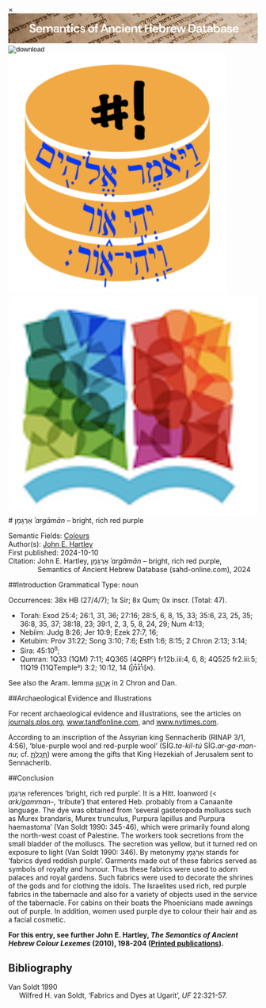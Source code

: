 <div id="modal" class="modal">
  <div class="modal-content">
    <span class="close">&times;</span>
    <div class="modal-body" id="modal-body"></div>
  </div>
</div><html><body><img id="banner" src="../../images/banners/banner.png" alt="banner" /></body></html>

<div><input id="download" title="Download/print the document" type="image" onclick="print_document()" src="../../images/icons/download3.png" alt="download" /></div><div><a id="shebanq" title="Word in SHEBANQ" href="https://shebanq.ancient-data.org/hebrew/word?id=1ARGMNn" target="_blank"><img src="../../images/icons/shebanq.png" alt="shebanq"></a></div><div><a id="ubs" title="Word in Semantic Dictionary of Biblical Hebrew" href="https://semanticdictionary.org/semdic.php?databaseType=SDBH&language=en&lemma=אַרְגָּמָן&startPage=1" target="_blank"><img src="../../images/icons/ubs.png" alt="ubs"></a></div># אַרְגָּמָן <i>ʾargāmān</i> – bright, rich red purple

Semantic Fields:
[Colours](../semantic_fields/colours.md)&nbsp;&nbsp;&nbsp;<br>Author(s):
[John E. Hartley](../contributors/john_e._hartley.md)<br>
First published: 2024-10-10<br>Citation: John E. Hartley, אַרְגָּמָן <i>ʾargāmān</i> – bright, rich red purple, <br>                    &nbsp;&nbsp;&nbsp;&nbsp;&nbsp;&nbsp;&nbsp;&nbsp;&nbsp;&nbsp;&nbsp;&nbsp;&nbsp;&nbsp;                    Semantics of Ancient Hebrew Database (sahd-online.com), 2024



##Introduction
Grammatical Type: noun

Occurrences: 38x HB (27/4/7); 1x Sir; 8x Qum; 0x inscr. (Total:
47).

* Torah: Exod 25:4; 26:1, 31, 36; 27:16; 28:5, 6, 8, 15, 33; 35:6, 23, 25, 35; 36:8, 35, 37; 38:18, 23; 39:1, 2, 3, 5, 8, 24, 29; Num 4:13; 
* Nebiim: Judg 8:26; Jer 10:9; Ezek 27:7, 16; 
* Ketubim: Prov 31:22; Song 3:10; 7:6; Esth 1:6; 8:15; 2 Chron 2:13; 3:14;
* Sira: 45:10<sup><small>B</small></sup>;
* Qumran: 1Q33 (1QM) 7:11; 4Q365 (4QRP<small><sup>c</sup></small>) fr12b.iii:4, 6, 8; 4Q525 fr2.iii:5; 11Q19 (11QTemple<small><sup>a</sup></small>) 3:2; 10:12, 14 (<span dir="rtl" lang="he">א]ר֯ג֯מ֯ן֯</span>).    

See also the Aram. lemma 
<a href="/words/2argwan"/><span dir="rtl" lang="he">אַרְגְּוָן</span></a>
in 2 Chron and Dan.


##Archaeological Evidence and Illustrations

For recent archaeological evidence and illustrations, see the
articles on
<a href="https://journals.plos.org/plosone/article?id=10.1371/journal.pone.0245897&from=article_link" target="_blank" rel="noopener noreferrer">journals.plos.org</a>, 
<a href="https://www.tandfonline.com/doi/full/10.1080/03344355.2023.2190283" target="_blank" rel="noopener noreferrer">www.tandfonline.com</a>, and
<a href="https://www.nytimes.com/2024/03/05/science/archaeology-tyrian-purple-murex.html" target="_blank" rel="noopener noreferrer">www.nytimes.com</a>.

According to an inscription of the Assyrian king Sennacherib (RINAP 3/1, 4:56), ‘blue-purple wool and red-purple wool’ (SÍG.<i>ta-kil-tú</i> SÍG.<i>ar-ga-man-nu</i>; cf. <a href="/words/thkeleth"/><span dir="rtl" lang="he">תְּכֵלֶת</span></a>) were among the gifts that King Hezekiah of Jerusalem sent to Sennacherib.


##Conclusion

<span dir="rtl" lang="he">אַרְגָּמָן</span>
references ‘bright, rich red purple’. It is a Hitt. loanword (< <i>ark/gamman-</i>, ‘tribute’) that entered Heb. probably from a Canaanite language. The dye was obtained from ‘several gasteropoda molluscs such as Murex brandaris, Murex trunculus, Purpura lapillus and Purpura haemastoma’ (Van Soldt 1990: 345-46), which were primarily found along the north-west coast of Palestine. The workers took secretions from the small bladder of the molluscs. The secretion was yellow, but it turned red on exposure to light (Van Soldt 1990: 346). By metonymy <span dir="rtl" lang="he">אַרְגָּמָן</span> stands for ‘fabrics dyed reddish purple’. Garments made out of these fabrics served as symbols of royalty and honour. Thus these fabrics were used to adorn palaces and royal gardens. Such fabrics were used to decorate the shrines of the gods and for clothing the idols. The Israelites used rich, red purple fabrics in the tabernacle and also for a variety of objects used in the service of the tabernacle. For cabins on their boats the Phoenicians made awnings out of purple. In addition, women used purple dye to colour their hair and as a facial cosmetic.


<b>For this entry, see further John E. Hartley, <i>The Semantics of Ancient Hebrew Colour Lexemes</i> (2010), 198-204 (<a href="/store/printed_publications/">Printed publications</a>).</b>

## Bibliography

<div style="padding-left: 22px; text-indent: -22px;">
Van Soldt 1990 <br>
Wilfred H. van Soldt, ‘Fabrics and Dyes at Ugarit’, <i>UF</i> 22:321-57.
</div>





